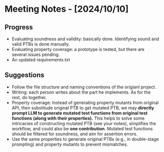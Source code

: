 # Meeting Notes - [2024/10/10]

## Progress

- Evaluating soundness and validity: basically done. Identifying sound and valid PTBs is done manually.
- Evaluating property coverage: a prototype is tested, but there are several issues pending.
- An updated requirementx.txt

## Suggestions

- Follow the file structure and naming conventions of the origianl project.
- Writing: each person writes about the part he implements. As for the rest, do together.
- Property coverage: Instead of generating property mutants from original API, then substitude original PTB to get mutated PTB, we may **directly prompt LLM to generate mutated test functions from original test functions (along with their properties).** This helps to solve some intricacies of constructing mutated PTB (see your notes), simplifies the workflow, and could also be **one contribution**. Mutated test functions should be filtered for soundness, and aim for assertion errors.
- Use the same properties to generate original PTBs (e.g., in double-stage prompting) and property mutants to prevent mismatches.